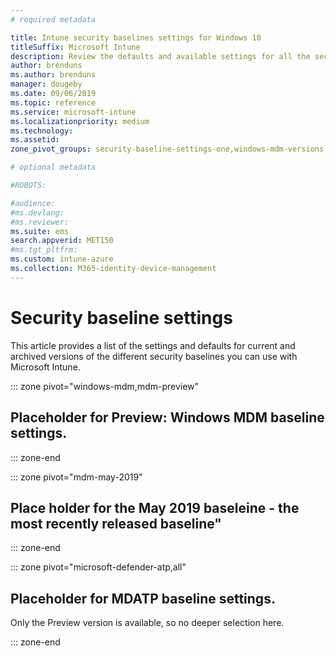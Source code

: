 ```yaml
---
# required metadata

title: Intune security baselines settings for Windows 10 
titleSuffix: Microsoft Intune
description: Review the defaults and available settings for all the security baselines you can manage with Microsoft Intune, including current and archived versions of the Windows MDM and Microsoft Defender Advanced Threat Protection baselines. 
author: brenduns
ms.author: brenduns
manager: dougeby
ms.date: 09/06/2019
ms.topic: reference
ms.service: microsoft-intune
ms.localizationpriority: medium
ms.technology:
ms.assetid:
zone_pivot_groups: security-baseline-settings-one,windows-mdm-versions

# optional metadata

#ROBOTS:

#audience:
#ms.devlang:
#ms.reviewer:  
ms.suite: ems
search.appverid: MET150
#ms.tgt_pltfrm:
ms.custom: intune-azure
ms.collection: M365-identity-device-management
---
```



# Security baseline settings

This article provides a list of the settings and defaults for current and archived versions of the different security baselines you can use with Microsoft Intune.


<!-- Windows MDM start ========================================================================= -->  
::: zone pivot="windows-mdm,mdm-preview"  
## Placeholder for Preview: Windows MDM baseline settings.  

::: zone-end

::: zone pivot="mdm-may-2019"  
## Place holder for the May 2019 baseleine - the most recently released baseline"  
::: zone-end

<!-- Microsoft Defender ATP start  ====================================  -->
::: zone pivot="microsoft-defender-atp,all"

## Placeholder for MDATP baseline settings.
Only the Preview version is available, so no deeper selection here.

::: zone-end

